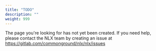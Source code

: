 ```yaml
---
title: "TODO"
description: ""
weight: 999
---
```


The page you're looking for has not yet been created. If you need help, please contact the NLX team by creating an issue at https://gitlab.com/commonground/nlx/nlx/issues
